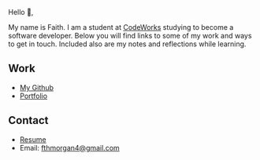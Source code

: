 Hello 👋, 

My name is Faith. I am a student at [CodeWorks](https://boisecodeworks.com) studying to become a software developer. Below you will find links to some of my work and ways to get in touch. Included also are my notes and reflections while learning. 

## Work

* [My Github](https://github.com/fthmorgan)
* [Portfolio](https://fthmorgan.github.io/)

## Contact

* [Resume](https://fthmorgan.github.io/resume)
* Email: fthmorgan4@gmail.com
